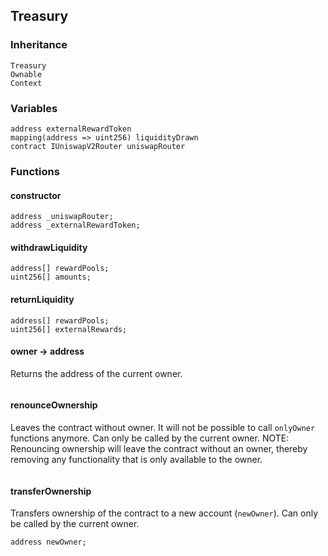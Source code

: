 ## Treasury





### Inheritance

```
Treasury
Ownable
Context
```

### Variables

```Solidity
address externalRewardToken
mapping(address => uint256) liquidityDrawn
contract IUniswapV2Router uniswapRouter
```

### Functions

#### constructor





```Solidity
address _uniswapRouter; 
address _externalRewardToken; 
```
#### withdrawLiquidity





```Solidity
address[] rewardPools; 
uint256[] amounts; 
```
#### returnLiquidity





```Solidity
address[] rewardPools; 
uint256[] externalRewards; 
```
#### owner → address



Returns the address of the current owner.

```Solidity
```
#### renounceOwnership



Leaves the contract without owner. It will not be possible to call
`onlyOwner` functions anymore. Can only be called by the current owner.
NOTE: Renouncing ownership will leave the contract without an owner,
thereby removing any functionality that is only available to the owner.

```Solidity
```
#### transferOwnership



Transfers ownership of the contract to a new account (`newOwner`).
Can only be called by the current owner.

```Solidity
address newOwner; 
```


